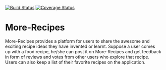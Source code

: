 [![Build Status](https://travis-ci.org/Ruqoyah/More-Recipes.svg?branch=ft-server-code-%23150664257)](https://travis-ci.org/Ruqoyah/More-Recipes) [![Coverage Status](https://coveralls.io/repos/github/Ruqoyah/More-Recipes/badge.svg?branch=ft-server-code)](https://coveralls.io/github/Ruqoyah/More-Recipes?branch=master)

# More-Recipes
More-Recipes provides a platform for users to share the awesome and exciting  recipe ideas they have invented or learnt.  Suppose a user comes up with a food recipe,  he/she can post it on More-Recipes and  get feedback in form of reviews and votes from other users who explore that recipe. Users can also keep a list of their favorite recipes on the application.
